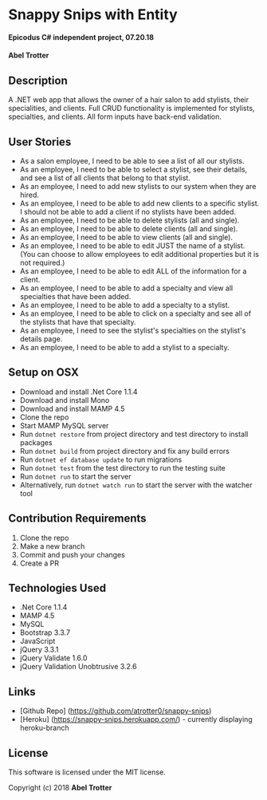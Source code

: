 # Snappy Snips with Entity

#### Epicodus C# independent project, 07.20.18

#### Abel Trotter

## Description

A .NET web app that allows the owner of a hair salon to add stylists, their specialities, and clients. Full CRUD functionality is implemented for stylists, specialties, and clients. All form inputs have back-end validation.

## User Stories
* As a salon employee, I need to be able to see a list of all our stylists.
* As an employee, I need to be able to select a stylist, see their details, and see a list of all clients that belong to that stylist.
* As an employee, I need to add new stylists to our system when they are hired.
* As an employee, I need to be able to add new clients to a specific stylist. I should not be able to add a client if no stylists have been added.
* As an employee, I need to be able to delete stylists (all and single).
* As an employee, I need to be able to delete clients (all and single).
* As an employee, I need to be able to view clients (all and single).
* As an employee, I need to be able to edit JUST the name of a stylist. (You can choose to allow employees to edit additional properties but it is not required.)
* As an employee, I need to be able to edit ALL of the information for a client.
* As an employee, I need to be able to add a specialty and view all specialties that have been added.
* As an employee, I need to be able to add a specialty to a stylist.
* As an employee, I need to be able to click on a specialty and see all of the stylists that have that specialty.
* As an employee, I need to see the stylist's specialties on the stylist's details page.
* As an employee, I need to be able to add a stylist to a specialty.

## Setup on OSX

* Download and install .Net Core 1.1.4
* Download and install Mono
* Download and install MAMP 4.5
* Clone the repo
* Start MAMP MySQL server
* Run `dotnet restore` from project directory and test directory to install packages
* Run `dotnet build` from project directory and fix any build errors
* Run `dotnet ef database update` to run migrations
* Run `dotnet test` from the test directory to run the testing suite
* Run `dotnet run` to start the server
* Alternatively, run `dotnet watch run` to start the server with the watcher tool

## Contribution Requirements

1. Clone the repo
1. Make a new branch
1. Commit and push your changes
1. Create a PR

## Technologies Used

* .Net Core 1.1.4
* MAMP 4.5
* MySQL
* Bootstrap 3.3.7
* JavaScript
* jQuery 3.3.1
* jQuery Validate 1.6.0
* jQuery Validation Unobtrusive 3.2.6

## Links

* [Github Repo] (https://github.com/atrotter0/snappy-snips)
* [Heroku] (https://snappy-snips.herokuapp.com/) - currently displaying heroku-branch

## License

This software is licensed under the MIT license.

Copyright (c) 2018 **Abel Trotter**
